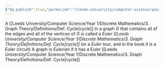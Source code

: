```yaml
---
{"dg-publish":true,"permalink":"/leeds-university/computer-science/year-1/discrete-mathematics/3-graph-theory/definitions/def-euler-cycles/"}
---
```


A [[Leeds University/Computer Science/Year 1/Discrete Mathematics/3. Graph Theory/Definitions/Def. Cycle\|cycle]] in a graph $G$ that contains all of the edges and all of the vertices of $G$ is called a *Euler [[Leeds University/Computer Science/Year 1/Discrete Mathematics/3. Graph Theory/Definitions/Def. Cycle\|cycle]]* (or a *Euler tour*, and in the book it is a Euler circuit)
A graph is *Eulerian* if it has a Euler [[Leeds University/Computer Science/Year 1/Discrete Mathematics/3. Graph Theory/Definitions/Def. Cycle\|cycle]]
